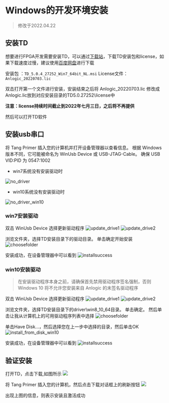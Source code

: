# Windows的开发环境安装

> 修改于2022.04.22

## 安装TD

想要进行FPGA开发需要安装TD，可以通过[下载站](https://dl.sipeed.com/shareURL/TANG)，下载TD安装包和license，如果下载速度过慢，建议使用[百度网盘](https://eyun.baidu.com/s/3htTXfaG)进行下载

安装包 ：`TD_5.0.4_27252_Win7_64bit_NL.msi`
License文件：`Anlogic_20220703.lic`

双击打开第一个文件进行安装，安装结束之后将 Anlogic_20220703.lic 修改成Anlogic.lic放到对应安装目录的TD5.0.27252\license中

**注意：license持续时间截止到2022年七月三日，之后将不再提供**

然后可以打开TD软件

## 安装usb串口

将 Tang Primer 插入您的计算机并打开设备管理器以查看信息。 
根据 Windows 版本不同，它可能被命名为 WinUsb Device 或 USB-JTAG-Cable。 
确保 USB VID:PID 为 0547:1002

- win7系统没有安装驱动时

![no_driver](./../../assets/get_started/no_driver.png)

- win10系统没有安装驱动时

![no_driver_win10](./../../assets/get_started/no_driver_win10.png)

### win7安装驱动

双击 WinUsb Device 选择更新驱动程序 
![update_drive1](./../../assets/get_started/update_driver1.png)
![update_drive2](./../../assets/get_started/update_driver2.png)

浏览文件夹，选择TD安装目录下的驱动目录。 单击确定开始安装
![choosefolder](./../../assets/get_started/choosefolder.png)

安装成功，在设备管理器中可以看到 
![installsuccess](./../../assets/get_started/installsuccess.png)

### win10安装驱动

> 在安装驱动程序本身之前，请确保首先禁用驱动程序签名强制，否则 Windows 10 将不允许您安装来自 Anlogic 的未签名驱动程序

双击 WinUsb Device 选择更新驱动程序 
![update_drive1](./../../assets/get_started/update_driver1_win10.png)
![update_drive2](./../../assets/get_started/update_driver2_win10.png)

浏览文件夹，选择TD安装目录下的driver\win8_10_64目录。 单击确定。 然后单击让我从计算机上的可用驱动程序列表中选择
![choosefolder](./../../assets/get_started/choosefolder_win10.png)

单击Have Disk...，然后选择您在上一步中选择的目录，然后单击OK  
![install_from_disk_win10](./../../assets/get_started/install_from_disk_win10.png)

安装成功，在设备管理器中可以看到
![installsuccess](./../../assets/get_started/installsuccess.png)

## 验证安装

打开TD，点击下载,如图所示
![](./../../assets/get_started/87078310026779781.jpg)

将 Tang Primer 插入您的计算机，然后点击下载对话框上的刷新按钮
![](./../../assets/get_started/1823555291194601.jpg)

出现上图的信息，则表示安装且激活成功